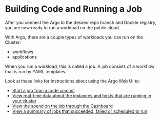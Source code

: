 # Building Code and Running a Job

After you connect the <span class="GeneralKubernetes Cluster with Argo">Argo</span> to the desired repo branch and Docker registry, you are now ready to run a workload on the public cloud.

With <span class="GeneralApplatix Platform Name">Argo</span>, there are a couple types of workloads you can run on the Cluster:

*   workflows
*   applications

When you run a workload, this is called a job. A job consists of a workflow that is run by <span class="GeneralYAML template">YAML template</span>s.

Look at these links for instructions about using the <span class="GeneralApplatix Cluster Console">Argo Web UI</span> to:

*   [Start a job from a code commit](#/docs;doc=user_guide%2Ftimeline%2Fcreate_job-viewhistory.md)
*   [View real-time data about the instances and hosts that are running in your cluster](#/docs;doc=user_guide%2Finfrastructure%2Fhosts.md)
*   [View the spend on the job through the Cashboard](#/docs;doc=user_guide%2Fdashboards%2Fcashboard.md)
*   [View a summary of jobs that succeeded, failed or scheduled to run](#/docs;doc=user_guide%2Ftimeline%2Fusing_the_timeline_notused.md)